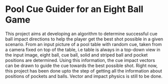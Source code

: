 Pool Cue Guider for an Eight Ball Game
==================================

This project aims at developing an algorithm to determine successful cue ball impact directions to help the player get the best shot possible in a given scenario. From an input picture of a pool table with random cue, taken from a camera fixed on top of the table, i.e table is always in a top-down view in the input image, eight ball, cue ball, solid and striped ball and pocket positions are determined. Using this information, the cue impact vectors can be drawn to guide the cue towards the best possible shot.
Right now, this project has been done upto the step of getting all the information about positions of pockets and balls. Vector and impact physics is still to be done.
